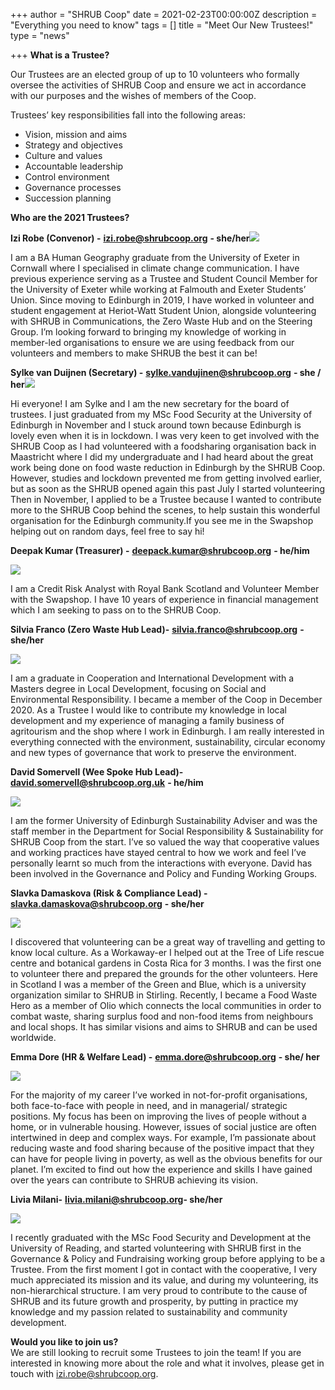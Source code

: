 +++
author = "SHRUB Coop"
date = 2021-02-23T00:00:00Z
description = "Everything you need to know"
tags = []
title = "Meet Our New Trustees!"
type = "news"

+++
**What is a Trustee?**

Our Trustees are an elected group of up to 10 volunteers who formally oversee the activities of SHRUB Coop and ensure we act in accordance with our purposes and the wishes of members of the Coop.

Trustees’ key responsibilities fall into the following areas:

* Vision, mission and aims
* Strategy and objectives
* Culture and values
* Accountable leadership
* Control environment
* Governance processes
* Succession planning

**Who are the 2021 Trustees?**

**Izi Robe (Convenor) -** [**izi.robe@shrubcoop.org**](mailto:izi.robe@shrubcoop.org) **- she/her![](https://res.cloudinary.com/shrub-co-op/image/upload/v1614109732/shrubcoop.org/media/Izi_y3nn8u.jpg)**

I am a BA Human Geography graduate from the University of Exeter in Cornwall where I specialised in climate change communication. I have previous experience serving as a Trustee and Student Council Member for the University of Exeter while working at Falmouth and Exeter Students’ Union. Since moving to Edinburgh in 2019, I have worked in volunteer and student engagement at Heriot-Watt Student Union, alongside volunteering with SHRUB in Communications, the Zero Waste Hub and on the Steering Group. I’m looking forward to bringing my knowledge of working in member-led organisations to ensure we are using feedback from our volunteers and members to make SHRUB the best it can be!

**Sylke van Duijnen (Secretary) -**        [**sylke.vandujinen@shrubcoop.org**](mailto:sylke.vandujinen@shrubcoop.org)        **- she / her![](https://res.cloudinary.com/shrub-co-op/image/upload/v1614110075/shrubcoop.org/media/Blogpost_photo_Sylke_pnhhtq.jpg)**

Hi everyone! I am Sylke and I am the new secretary for the board of trustees. I just graduated from my MSc Food Security at the University of Edinburgh in November and I stuck around town because Edinburgh is lovely even when it is in lockdown. I was very keen to get involved with the SHRUB Coop as I had volunteered with a foodsharing organisation back in Maastricht where I did my undergraduate and I had heard about the great work being done on food waste reduction in Edinburgh by the SHRUB Coop. However, studies and lockdown prevented me from getting involved earlier, but as soon as the SHRUB opened again this past July I started volunteering Then in November, I applied to be a Trustee because I wanted to contribute more to the SHRUB Coop behind the scenes, to help sustain this wonderful organisation for the Edinburgh community.If you see me in the Swapshop helping out on random days, feel free to say hi!

**Deepak Kumar (Treasurer) -** [**deepack.kumar@shrubcoop.org**](mailto:deepack.kumar@shrubcoop.org) **- he/him**

![](https://res.cloudinary.com/shrub-co-op/image/upload/v1614110095/shrubcoop.org/media/Deepak_Kumar_o7r8bu.jpg)

I am a Credit Risk Analyst with Royal Bank Scotland and Volunteer Member with the Swapshop. I have 10 years of experience in financial management which I am seeking to pass on to the SHRUB Coop.

**Silvia Franco (Zero Waste Hub Lead)-** [**silvia.franco@shrubcoop.org**](mailto:silvia.franco@shrubcoop.org) **- she/her**

![](https://res.cloudinary.com/shrub-co-op/image/upload/v1614110125/shrubcoop.org/media/Silvia-Trustee-photo_impzgn.jpg)

I am a graduate in Cooperation and International Development with a Masters degree in Local Development, focusing on Social and Environmental Responsibility. I became a member of the Coop in December 2020. As a Trustee I would like to contribute my knowledge in local development and my experience of managing a family business of agritourism and the shop where I work in Edinburgh. I am really interested in everything connected with the environment, sustainability, circular economy and new types of governance that work to preserve the environment.

**David Somervell (Wee Spoke Hub Lead)-** [**david.somervell@shrubcoop.org.uk**](mailto:david.somervell@shrubcoop.org.uk) **- he/him**

![](https://res.cloudinary.com/shrub-co-op/image/upload/v1614110178/shrubcoop.org/media/David_viy9up.jpg)

I am the former University of Edinburgh Sustainability Adviser and was the staff member in the Department for Social Responsibility & Sustainability for SHRUB Coop from the start. I’ve so valued the way that cooperative values and working practices have stayed central to how we work and feel I’ve personally learnt so much from the interactions with everyone. David has been involved in the Governance and Policy and Funding Working Groups.

**Slavka Damaskova (Risk & Compliance Lead) -** [**slavka.damaskova@shrubcoop.org**](mailto:slavka.damaskova@shrubcoop.org) **- she/her**

![](https://res.cloudinary.com/shrub-co-op/image/upload/v1614110212/shrubcoop.org/media/Slavka_vyyco8.jpg)

I discovered that volunteering can be a great way of travelling and getting to know local culture. As a Workaway-er I helped out at the Tree of Life rescue centre and botanical gardens in Costa Rica for 3 months. I was the first one to volunteer there and prepared the grounds for the other volunteers. Here in Scotland I was a member of the Green and Blue, which is a university organization similar to SHRUB in Stirling. Recently, I became a Food Waste Hero as a member of Olio which connects the local communities in order to combat waste, sharing surplus food and non-food items from neighbours and local shops. It has similar visions and aims to SHRUB and can be used worldwide.

**Emma Dore (HR & Welfare Lead) -** [**emma.dore@shrubcoop.org**](mailto:emma.dore@shrubcoop.org) **- she/ her**

![](https://res.cloudinary.com/shrub-co-op/image/upload/v1614110233/shrubcoop.org/media/Emma_Dore_headshot_ykazcc.jpg)

For the majority of my career I’ve worked in not-for-profit organisations, both face-to-face with people in need, and in managerial/ strategic positions. My focus has been on improving the lives of people without a home, or in vulnerable housing. However, issues of social justice are often intertwined in deep and complex ways. For example, I’m passionate about reducing waste and food sharing because of the positive impact that they can have for people living in poverty, as well as the obvious benefits for our planet. I’m excited to find out how the experience and skills I have gained over the years can contribute to SHRUB achieving its vision.

**Livia Milani-** [**livia.milani@shrubcoop.org**](mailto:livia.milani@shrubcoop.org)**- she/her**

![](https://res.cloudinary.com/shrub-co-op/image/upload/v1614110255/shrubcoop.org/media/Livia_ay3j1o.png)

I recently graduated with the MSc Food Security and Development at the University of Reading, and started volunteering with SHRUB first in the Governance & Policy and Fundraising working group before applying to be a Trustee. From the first moment I got in contact with the cooperative, I very much appreciated its mission and its value, and during my volunteering, its non-hierarchical structure. I am very proud to contribute to the cause of SHRUB and its future growth and prosperity, by putting in practice my knowledge and my passion related to sustainability and community development.

**Would you like to join us?**  
We are still looking to recruit some Trustees to join the team! If you are interested in knowing more about the role and what it involves, please get in touch with [izi.robe@shrubcoop.org](mailto:izi.robe@shrubcoop.org).